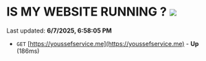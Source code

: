 # IS MY WEBSITE RUNNING ? [![](https://img.shields.io/static/v1?label=Sponsor&message=%E2%9D%A4&logo=GitHub&color=%23fe8e86)](https://github.com/sponsors/Youssef-Lehmam)

Last updated: **6/7/2025, 6:58:05 PM**

- `GET` [https://youssefservice.me](https://youssefservice.me) - **Up** (186ms)
